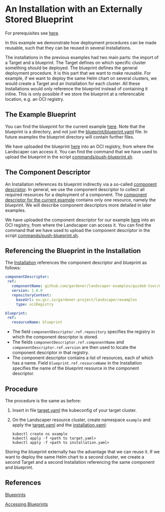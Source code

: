 # An Installation with an Externally Stored Blueprint

For prerequisites see [here](../README.md#prerequisites-and-basic-definitions).

In this example we demonstrate how deployment procedures can be made reusable, such that they can be reused in 
several Installations.

The installations in the previous examples had two main parts: the import of a Target and a blueprint.
The Target defines on which specific cluster something should be deployed. 
The blueprint defines the general deployment procedure. It is this part that we want to make reusable.
For example, if we want to deploy the same Helm chart on several clusters, we would create a Target and an Installation
for each cluster. All these Installations would only reference the blueprint instead of containing it inline.
This is only possible if we store the blueprint at a referencable location, e.g. an OCI registry.


## The Example Blueprint

You can find the blueprint for the current example [here](./blueprint). 
Note that the blueprint is a directory, and not just the [blueprint/blueprint.yaml](./blueprint/blueprint.yaml) file.
In future examples the blueprint directory will contain further files.

We have uploaded the blueprint
[here](https://eu.gcr.io/gardener-project/landscaper/examples/blueprints/external-blueprint)
into an OCI registry, from where the Landscaper can access it.
You can find the command that we have used to upload the blueprint in the script 
[commands/push-blueprint.sh](./commands/push-blueprint.sh).


## The Component Descriptor

An Installation references its blueprint indirectly via a so-called 
[component descriptor](../../../concepts/Glossary.md#_component-descriptor_).
In general, we use the component descriptor to collect all required resources for a deployment of a component.
The [component descriptor for the current example](./component-descriptor.yaml) contains only one resource, namely the 
blueprint. We will describe component descriptors more detailed in later examples.

We have uploaded the component descriptor for our example
[here](https://eu.gcr.io/gardener-project/landscaper/examples/component-descriptors/github.com/gardener/landscaper-examples/guided-tour/external-blueprint)
into an OCI registry, from where the Landscaper can access it.
You can find the command that we have used to upload the component descriptor in the script
[commands/push-blueprint.sh](./commands/create-and-push-component.sh).


## Referencing the Blueprint in the Installation

The [Installation](./installation/installation.yaml) references the component descriptor and blueprint as follows:  

```yaml
componentDescriptor:
 ref:
   componentName: github.com/gardener/landscaper-examples/guided-tour/external-blueprint
   version: 1.0.0
   repositoryContext:
     baseUrl: eu.gcr.io/gardener-project/landscaper/examples
     type: ociRegistry

blueprint:
 ref:
   resourceName: blueprint
```

- The field `componentDescriptor.ref.repository` specifies the registry in which the component descriptor is stored.
- The fields `componentDescriptor.ref.componentName` and `componentDescriptor.ref.version` are then used to locate the 
component descriptor in that registry. 
- The component descriptor contains a list of resources, each of which has a name.
Field `blueprint.ref.resourceName` in the Installation specifies the name of the blueprint resource in the component 
descriptor. 


## Procedure

The procedure is the same as before:

1. Insert in file [target.yaml](installation/target.yaml) the kubeconfig of your target cluster.

2. On the Landscaper resource cluster, create namespace `example` and apply
   the [target.yaml](installation/target.yaml) and the [installation.yaml](installation/installation.yaml):

   ```shell
   kubectl create ns example
   kubectl apply -f <path to target.yaml>
   kubectl apply -f <path to installation.yaml>
   ```

Storing the blueprint externally has the advantage that we can reuse it. If we want to deploy the same
Helm chart to a second cluster, we create a second Target and a second Installation referencing the same component and
blueprint.


## References 

[Blueprints](../../../usage/Blueprints.md)

[Accessing Blueprints](../../../usage/AccessingBlueprints.md)
